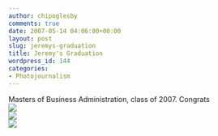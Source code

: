 ```yaml
---
author: chipoglesby
comments: true
date: 2007-05-14 04:06:00+00:00
layout: post
slug: jeremys-graduation
title: Jeremy's Graduation
wordpress_id: 144
categories:
- Photojournalism
---
```


Masters of Business Administration, class of 2007.  Congrats![![](http://bp1.blogger.com/_GlcbreYSTwI/RkfiYIP8dWI/AAAAAAAAADM/KETIvmNgg8A/s400/IMG_1124.jpg)](http://bp1.blogger.com/_GlcbreYSTwI/RkfiYIP8dWI/AAAAAAAAADM/KETIvmNgg8A/s1600-h/IMG_1124.jpg)  
[![](http://bp1.blogger.com/_GlcbreYSTwI/RkfiYIP8dXI/AAAAAAAAADU/aAJfpWas_D4/s400/IMG_1103.jpg)](http://bp1.blogger.com/_GlcbreYSTwI/RkfiYIP8dXI/AAAAAAAAADU/aAJfpWas_D4/s1600-h/IMG_1103.jpg)  
[![](http://bp2.blogger.com/_GlcbreYSTwI/RkfiYYP8dYI/AAAAAAAAADc/7JO3ihIafw4/s400/IMG_1106.jpg)](http://bp2.blogger.com/_GlcbreYSTwI/RkfiYYP8dYI/AAAAAAAAADc/7JO3ihIafw4/s1600-h/IMG_1106.jpg)  
[![](http://bp2.blogger.com/_GlcbreYSTwI/RkfiYYP8dZI/AAAAAAAAADk/QXMr8hA6zpk/s400/IMG_1118.jpg)](http://bp2.blogger.com/_GlcbreYSTwI/RkfiYYP8dZI/AAAAAAAAADk/QXMr8hA6zpk/s1600-h/IMG_1118.jpg)
